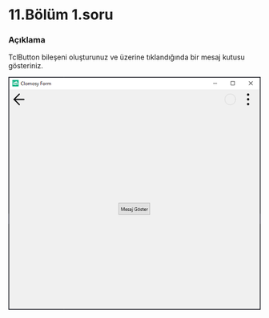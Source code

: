 # 11.Bölüm 1.soru

### Açıklama

TclButton bileşeni oluşturunuz ve üzerine tıklandığında bir mesaj kutusu gösteriniz.

![Bolum 11-Soru 1](Bolum11_1.png)